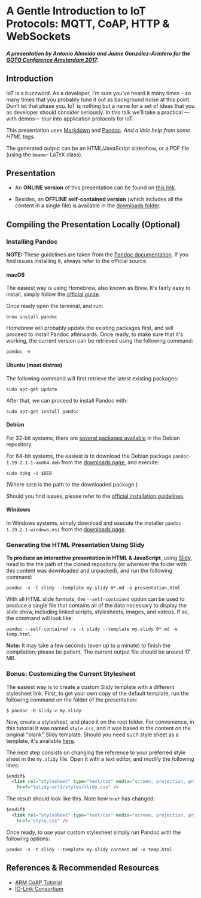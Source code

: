 # A Gentle Introduction to IoT Protocols: MQTT, CoAP, HTTP & WebSockets

#### _A presentation by Antonio Almeida and Jaime González-Arintero for the [GOTO Conference Amsterdam 2017](https://gotoams.nl/2017/sessions/126)._

## Introduction

IoT is a buzzword. As a developer, I’m sure you’ve heard it many times - so many times that you probably tune it out as background noise at this point. Don’t let that phase you. IoT is nothing but a name for a set of ideas that you as developer should consider seriously. In this talk we'll take a practical &mdash;with demos&mdash; tour into application protocols for IoT.

This presentation uses [Markdown](https://en.wikipedia.org/wiki/Markdown) and [Pandoc](http://pandoc.org). _And a little help from some HTML tags._

The generated output can be an HTML/JavaScript slideshow, or a PDF file (using the `beamer` LaTeX class).

## Presentation

* An **ONLINE version** of this presentation can be found on [this link](./presentation.html).

* Besides, an **OFFLINE self-contained version** (which includes all the content in a single file) is available in the [downloads folder](./downloads/).

## Compiling the Presentation Locally (Optional)

### Installing Pandoc

**NOTE:** These guidelines are taken from the [Pandoc documentation](http://pandoc.org/installing.html). If you find issues installing it, always refer to the official source.

#### macOS

The easiest way is using Homebrew, also known as Brew. It's fairly easy to install, simply follow the [official guide](https://brew.sh).

Once ready open the terminal, and run:

    brew install pandoc

Homebrew will probably update the existing packages first, and will proceed to install Pandoc afterwards. Once ready, to make sure that it's working, the current version can be retrieved using the following command:

    pandoc -v

#### Ubuntu (most distros)

The following command will first retrieve the latest existing packages:

    sudo apt-get update

After that, we can proceed to install Pandoc with:

    sudo apt-get install pandoc

#### Debian

For 32-bit systems, there are [several packages available](https://packages.debian.org/search?keywords=pandoc) in the Debian repository.

For 64-bit systems, the easiest is to download the Debian package `pandoc-1.19.2.1-1-amd64.deb` from the [downloads page](https://github.com/jgm/pandoc/releases/tag/1.19.2.1), and execute:

    sudo dpkg -i $DEB

(Where `$DEB` is the path to the downloaded package.)

Should you find issues, please refer to the [official installation guidelines](http://pandoc.org/installing.html).

#### Windows

In Windows systems, simply download and execute the installer `pandoc-1.19.2.1-windows.msi` from the [downloads page](https://github.com/jgm/pandoc/releases/tag/1.19.2.1).

### Generating the HTML Presentation Using Slidy

**To produce an interactive presentation in HTML & JavaScript**, using [Slidy](https://www.w3.org/Talks/Tools/Slidy2/#(1)), head to the the path of the cloned repository (or wherever the folder with this content was downloaded and unpacked), and run the following command:   

    pandoc -s -t slidy --template my.slidy 0*.md -o presentation.html

With all HTML slide formats, the `--self-contained` option can be used to produce a single file that contains all of the data necessary to display the slide show, including linked scripts, stylesheets, images, and videos. If so, the command will look like:  

    pandoc --self-contained -s -t slidy --template my.slidy 0*.md -o temp.html

**Note:** It may take a few seconds (even up to a minute) to finish the compilation; please be patient. The current output file should be around 17 MB.

### Bonus: Customizing the Current Stylesheet

The easiest way is to create a custom Slidy template with a different stylesheet link. First, to get your own copy of the default template, run the following command on the folder of the presentation:

    $ pandoc -D slidy > my.slidy

Now, create a stylesheet, and place it on the root folder. For convenience, in this tutorial it was named `style.css`, and it was based in the content on the original "blank" Slidy template. Should you need such style sheet as a template, it's available [here](https://www.w3.org/Talks/Tools/Slidy2/styles/slidy.css).

The next step consists on changing the reference to your preferred style sheet in the `my.slidy` file. Open it with a text editor, and modify the following lines: 

```html
$endif$
  <link rel="stylesheet" type="text/css" media="screen, projection, print"
    href="$slidy-url$/styles/slidy.css" />
```

The result should look like this. Note how `href` has changed:

```html
$endif$
  <link rel="stylesheet" type="text/css" media="screen, projection, print"
    href="style.css" />
```

Once ready, to use your custom stylesheet simply run Pandoc with the following options:  
    
    pandoc -s -t slidy --template my.slidy content.md -o temp.html

## References & Recommended Resources 

* [ARM CoAP Tutorial](https://www.slideshare.net/zdshelby/coap-tutorial)
* [IO-Link Consortium](http://www.io-link.com)